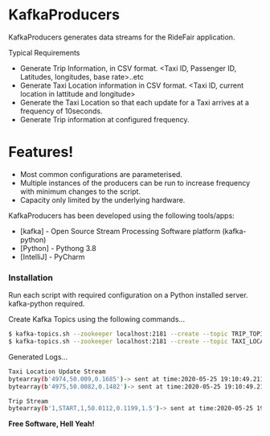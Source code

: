 # KafkaProducers

KafkaProducers generates data streams for the RideFair application.  

Typical Requirements
  - Generate Trip Information, in CSV format.  <Taxi ID, Passenger ID, Latitudes, longitudes, base rate>..etc
  - Generate Taxi Location information in CSV format.  <Taxi ID, current location in lattitude and longitude>
  - Generate the Taxi Location so that each update for a Taxi arrives at a frequency of 10seconds.
  - Generate Trip information at configured frequency.

# Features!

  - Most common configurations are parameterised.
  - Multiple instances of the producers can be run to increase frequency with minimum changes to the script.
  - Capacity only limited by the underlying hardware.
  
KafkaProducers has been developed using the following tools/apps:

* [kafka] - Open Source Stream Processing Software platform (kafka-python)
* [Python] - Pythong 3.8 
* [IntelliJ] - PyCharm

### Installation

Run each script with required configuration on a Python installed server.  
kafka-python required.

Create Kafka Topics using the following commands...

```sh
$ kafka-topics.sh --zookeeper localhost:2181 --create --topic TRIP_TOPIC --partitions 3 --replication-factor 1
$ kafka-topics.sh --zookeeper localhost:2181 --create --topic TAXI_LOCATION_TOPIC --partitions 3 --replication-factor 1
```

Generated Logs...
```sh
Taxi Location Update Stream
bytearray(b'4974,50.009,0.1685')-> sent at time:2020-05-25 19:10:49.211507
bytearray(b'4975,50.0082,0.1482')-> sent at time:2020-05-25 19:10:49.212555

Trip Stream
bytearray(b'1,START,1,50.0112,0.1199,1.5')-> sent at time:2020-05-25 19:11:39.636685
```


**Free Software, Hell Yeah!**